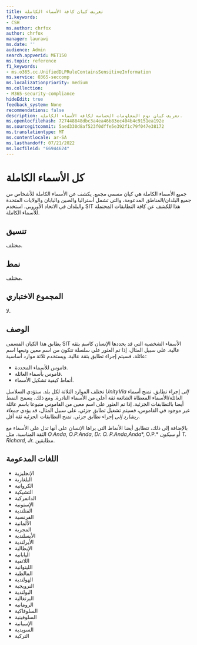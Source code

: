 ```yaml
---
title: تعريف كيان كافة الأسماء الكاملة
f1.keywords:
- CSH
ms.author: chrfox
author: chrfox
manager: laurawi
ms.date: ''
audience: Admin
search.appverid: MET150
ms.topic: reference
f1_keywords:
- ms.o365.cc.UnifiedDLPRuleContainsSensitiveInformation
ms.service: O365-seccomp
ms.localizationpriority: medium
ms.collection:
- M365-security-compliance
hideEdit: true
feedback_system: None
recommendations: false
description: تعريف كيان نوع المعلومات الحساسة لكافة الأسماء الكاملة.
ms.openlocfilehash: 727448848dbc3a4ea46b83ec404b4c9151ea192e
ms.sourcegitcommit: 5aed330d8af523f0dffe5e392f1c79f047e38172
ms.translationtype: MT
ms.contentlocale: ar-SA
ms.lasthandoff: 07/21/2022
ms.locfileid: "66944624"
---
```

# <a name="all-full-names"></a>كل الأسماء الكاملة

جميع الأسماء الكاملة هي كيان مسمى مجمع. يكشف عن الأسماء الكاملة للأشخاص من جميع البلدان/المناطق المدعومة، والتي تشمل أستراليا والصين واليابان والولايات المتحدة والبلدان في الاتحاد الأوروبي. استخدم SIT هذا للكشف عن كافة التطابقات المحتملة للأسماء الكاملة.

## <a name="format"></a>تنسيق

مختلف.

## <a name="pattern"></a>نمط

مختلف.

## <a name="checksum"></a>المجموع الاختباري

لا.

## <a name="description"></a>الوصف

يطابق هذا الكيان المسمى SIT الأسماء الشخصية التي قد يحددها الإنسان كاسم بثقة عالية. على سبيل المثال، إذا تم العثور على سلسلة تتكون من اسم معين وتبعها اسم عائلة، فسيتم إجراء تطابق بثقة عالية. ويستخدم ثلاثة موارد أساسية:

- قاموس للأسماء المحددة.
- قاموس بأسماء العائلة.
- أنماط كيفية تشكيل الأسماء.

تختلف الموارد الثلاثة لكل بلد.  ستؤدي السلاسل *UnityVia إلى* إجراء تطابق. تمنح أسماء العائلة/الأسماء المعطاة الشائعة ثقة أعلى من الأسماء النادرة. ومع ذلك، يسمح النمط أيضا بالتطابقات الجزئية. إذا تم العثور على اسم معين من القاموس متبوعا باسم عائلة غير موجود في القاموس، فسيتم تشغيل تطابق جزئي. على سبيل المثال، قد يؤدي *جمعاء ريشارد إلى* إجراء تطابق جزئي. تمنح التطابقات الجزئية ثقة أقل.

بالإضافة إلى ذلك، تتطابق أيضا الأنماط التي يراها الإنسان على أنها تدل على الأسماء مع الثقة المناسبة. مثل *O.Anda*, *O.P.Anda*, *Dr. O. P.Anda,Anda**, O.P.* أو *سيكون T. Richard, Jr.* مطابقين.

## <a name="supported-languages"></a>اللغات المدعومة

- الإنجليزية
- البلغارية
- الكرواتية
- التشيكية
- الدانمركية
- الإستونية
- الفنلندية
- الفرنسية
- الألمانية
- المجرية
- الأيسلندية
- الأيرلندية
- الإيطالية
- اليابانية
- اللاتفية
- الليتوانية
- المالطية
- الهولندية
- النرويجية
- البولندية
- البرتغالية
- الرومانية
- السلوفاكية
- السلوفينية
- الإسبانية
- السويدية
- التركية